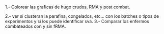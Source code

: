 1.- Colorear las graficas de hugo crudos, RMA y post combat.

2.- ver si clusteran la parafina, congelados, etc...  con los batches o tipos de experimentos y si los puede identificar sva.
3.- Comparar los enfermos combateados con y sin fRMA.
